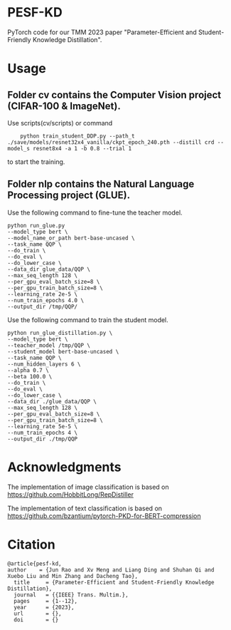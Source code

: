 # PESF-KD
PyTorch code for our TMM 2023 paper "Parameter-Efficient and Student-Friendly Knowledge Distillation".
# Usage
## Folder cv contains the Computer Vision project (CIFAR-100 & ImageNet).

Use scripts(cv/scripts) or command     
``` shell
    python train_student_DDP.py --path_t ./save/models/resnet32x4_vanilla/ckpt_epoch_240.pth --distill crd --model_s resnet8x4 -a 1 -b 0.8 --trial 1     
```
to start the training.
    
## Folder nlp contains the Natural Language Processing project (GLUE).

Use the following command to fine-tune the teacher model.
``` shell
python run_glue.py
--model_type bert \
--model_name_or_path bert-base-uncased \
--task_name QQP \
--do_train \
--do_eval \
--do_lower_case \
--data_dir glue_data/QQP \
--max_seq_length 128 \
--per_gpu_eval_batch_size=8 \
--per_gpu_train_batch_size=8 \
--learning_rate 2e-5 \
--num_train_epochs 4.0 \
--output_dir /tmp/QQP/
``` 
Use the following command to train the student model.
``` shell
python run_glue_distillation.py \
--model_type bert \
--teacher_model /tmp/QQP \
--student_model bert-base-uncased \
--task_name QQP \
--num_hidden_layers 6 \
--alpha 0.7 \
--beta 100.0 \
--do_train \
--do_eval \
--do_lower_case \
--data_dir ./glue_data/QQP \
--max_seq_length 128 \
--per_gpu_eval_batch_size=8 \
--per_gpu_train_batch_size=8 \
--learning_rate 5e-5 \
--num_train_epochs 4 \
--output_dir ./tmp/QQP
```

# Acknowledgments
The implementation of image classification is based on https://github.com/HobbitLong/RepDistiller

The implementation of text classification is based on https://github.com/bzantium/pytorch-PKD-for-BERT-compression

# Citation
```
@article{pesf-kd,
author    = {Jun Rao and Xv Meng and Liang Ding and Shuhan Qi and Xuebo Liu and Min Zhang and Dacheng Tao},
  title     = {Parameter-Efficient and Student-Friendly Knowledge Distillation},
  journal   = {{IEEE} Trans. Multim.},
  pages     = {1--12},
  year      = {2023},
  url       = {},
  doi       = {}

```
